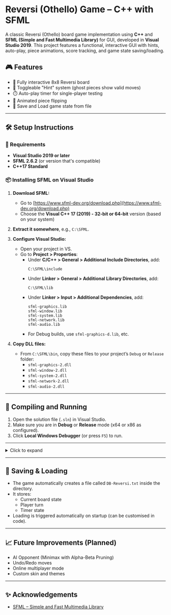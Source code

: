 # Reversi (Othello) Game – C++ with SFML

A classic Reversi (Othello) board game implementation using **C++** and **SFML (Simple and Fast Multimedia Library)** for GUI, developed in **Visual Studio 2019**. This project features a functional, interactive GUI with hints, auto-play, piece animations, score tracking, and game state saving/loading.

## 🎮 Features

- 🎲 Fully interactive 8x8 Reversi board
- 👻 Toggleable "Hint" system (ghost pieces show valid moves)
- ⏱️ Auto-play timer for single-player testing
- 🔄 Animated piece flipping
- 💾 Save and Load game state from file

---

## 🛠️ Setup Instructions

### 🔧 Requirements

- **Visual Studio 2019 or later**
- **SFML 2.6.2** (or version that's compatible)
- **C++17 Standard**

### 📦 Installing SFML on Visual Studio

1. **Download SFML:**
   - Go to [https://www.sfml-dev.org/download.php](https://www.sfml-dev.org/download.php)
   - Choose the **Visual C++ 17 (2019) - 32-bit or 64-bit** version (based on your system)

2. **Extract it somewhere**, e.g., `C:\SFML`.

3. **Configure Visual Studio:**
   - Open your project in VS.
   - Go to **Project > Properties**:
     - Under **C/C++ > General > Additional Include Directories**, add:
       ```
       C:\SFML\include
       ```
     - Under **Linker > General > Additional Library Directories**, add:
       ```
       C:\SFML\lib
       ```
     - Under **Linker > Input > Additional Dependencies**, add:
       ```
       sfml-graphics.lib
       sfml-window.lib
       sfml-system.lib
       sfml-network.lib
       sfml-audio.lib
       ```
     - For Debug builds, use `sfml-graphics-d.lib`, etc.

4. **Copy DLL files:**
   - From `C:\SFML\bin`, copy these files to your project’s `Debug` or `Release` folder:
     - `sfml-graphics-2.dll`
     - `sfml-window-2.dll`
     - `sfml-system-2.dll`
     - `sfml-network-2.dll`
     - `sfml-audio-2.dll`

---

## 🚀 Compiling and Running

1. Open the solution file (`.sln`) in Visual Studio.
2. Make sure you are in **Debug** or **Release** mode (x64 or x86 as configured).
3. Click **Local Windows Debugger** (or press `F5`) to run.

---

<details> <summary>Click to expand</summary>
## 🧩 Project Structure
Reversi/
├── arial.ttf               # Font used in GUI
├── sample.txt              # Sample input for save/load feature
├── board.cpp               # Board logic and state
├── board.h                 # Header file for Board class
├── game.cpp                # Game rules and flow control
├── game.h                  # Header file for Game class
├── gui.cpp                 # SFML-based GUI
├── gui.h                   # Header file for GUI class
├── main.cpp                # Main entry point
├── player.cpp              # Player info and AI (if any)
├── player.h                # Header file for Player class
</details>

---

## 💾 Saving & Loading

- The game automatically creates a file called `DB-Reversi.txt` inside the directory.
- It stores:
  - Current board state
  - Player turn
  - Timer state
- Loading is triggered automatically on startup (can be customised in code).

---

## 📈 Future Improvements (Planned)

- AI Opponent (Minimax with Alpha-Beta Pruning)
- Undo/Redo moves
- Online multiplayer mode
- Custom skin and themes

---

## ✨ Acknowledgements

- [SFML – Simple and Fast Multimedia Library](https://www.sfml-dev.org)
